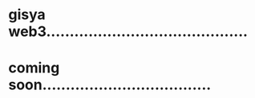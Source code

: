 # gisya web3...........................................
# coming soon....................................
